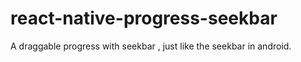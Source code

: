 # react-native-progress-seekbar
A draggable progress with seekbar , just like the seekbar in android.
